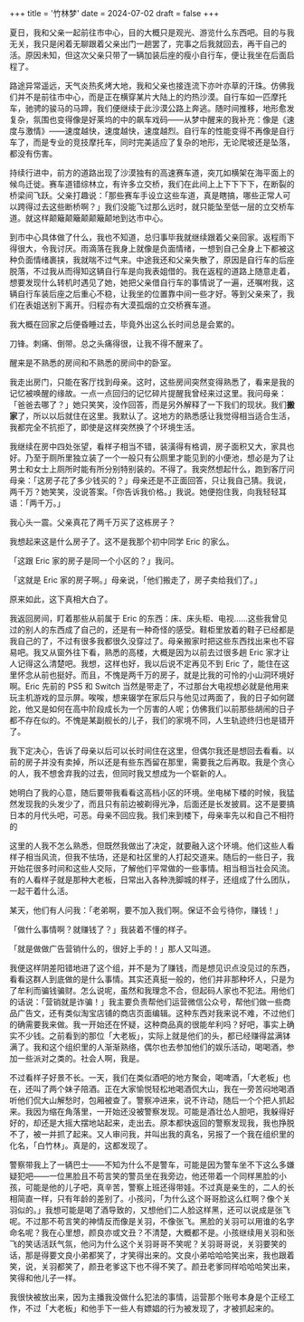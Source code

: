 +++
title = '竹林梦'
date = 2024-07-02
draft = false
+++

夏日，我和父亲一起前往市中心，目的大概只是观光、游览什么东西吧。目的与我无关，我只是闲着无聊跟着父亲出门一趟罢了，完事之后我就回去，再干自己的活。原因未知，但这次父亲只带了一辆加装后座的瘦小自行车，便让我坐在后面启程了。  

路途异常遥远，天气炎热炙烤大地，我和父亲也接连流下亦叶亦草的汗珠。仿佛我们并不是前往市中心，而是正在横穿某片大陆上的灼热沙漠。自行车如一匹摩托车，驰骋的骏马的马蹄，我们便继续于此沙漠公路上奔逃。随时间推移，地形愈发复杂，氛围也变得像是好莱坞的中的飙车戏码——从梦中醒来的我补充：像是《速度与激情》——速度越快，速度越快，速度越烈。自行车的性能变得不再像是自行车了，而是专业的竞技摩托车，同时完美适应了复杂的地形，无论爬坡还是坠落，都没有伤害。  

持续行进中，前方的道路出现了沙漠独有的高速赛车道，突兀如横架在海平面上的候鸟迁徙。赛车道错综林立，有许多立交桥，我们在此间上上下下下下，在断裂的桥梁间飞跃。父亲打趣说：「那些赛车手设立这些车道，真是瞎搞，哪些正常人可以跨得过去这些断桥啊？」我们没能飞过那么远时，就只能坠至低一层的立交桥车道。就这样颠簸颠簸颠颠簸颠地到达市中心。  

到市中心具体做了什么，我也不知道，总归事毕我就继续跟着父亲回家。返程雨下得很大，令我讨厌。雨滴落在我身上就像是负面情绪，一想到自己全身上下都被这种负面情绪裹挟，我就喘不过气来。中途我还和父亲失散了，原因是自行车的后座脱落，不过我从而得知这辆自行车是向我表姐借的。我在返程的道路上随意走着，想要发现什么转机时遇见了她，她把父亲借自行车的事情说了一遍，还嘱咐我，这辆自行车装后座之后重心不稳，让我坐的位置靠中间一些才好。等到父亲来了，我们在表姐送别下离开。归程亦有大漠孤烟的立交桥赛车道。  

我大概在回家之后便昏睡过去，毕竟外出这么长时间总是会累的。  

刀锋。刺痛、倒带。总之头痛得很，让我不得不醒来了。  

醒来是不熟悉的房间和不熟悉的房间中的卧室。  

我走出房门，只能在客厅找到母亲。这时，这些房间突然变得熟悉了，看来是我的记忆被唤醒的缘故。一点一点回归的记忆碎片提醒我曾经来过这里。我问母亲：「爸爸去哪了？」她只笑笑，没作回答，而是另外解释了一下我们的现状。我们**搬家**了，所以以后就住在这里。我默认了。这地方的熟悉感让我觉得相当适合生活，我都完全不抗拒了，即使是这样突然换了个环境生活。  

我继续在房中四处张望，看样子相当不错，装潢得有格调，房子面积又大，家具也好。乃至于厕所里独立装了一个一般只有公厕里才能见到的小便池，想必是为了让男士和女士上厕所时能有所分别特别装的。不得了。我突然想起什么，跑到客厅问母亲：「这房子花了多少钱买的？」母亲还是不正面回答，只让我自己猜。我说，两千万？她笑笑，没说答案。「你告诉我价格。」我说。她便抱住我，向我轻轻耳语：「两千万。」  

我心头一震。父亲真花了两千万买了这栋房子？  

我想起来这是什么房子了。这不是我那个初中同学 Eric 的家么。

「这跟 Eric 家的房子是同一个小区的？」我问。  

「这就是 Eric 家的房子啊。」母亲说，「他们搬走了，房子卖给我们了。」  

原来如此，这下真相大白了。  

我返回房间，盯着那些从前属于 Eric 的东西：床、床头柜、电视……这些我曾见过的别人的东西成了自己的，还是有一种奇怪的感受。鞋柜里放着的鞋子已经都是我自己的了，不过有很多我都很久没穿过了。母亲搬家时把这些东西找出来也不容易吧。我又从窗外往下看，熟悉的高楼，大概是因为以前去过很多趟 Eric 家才让人记得这么清楚吧。我想，这样也好，我以后说不定再见不到 Eric 了，能住在这里怀念从前也挺好。而且，不愧是两千万的房子，就是比我的可怜的小山洞环境好啊。Eric 先前的 PS5 和 Switch 当然是带走了，不过那台大电视想必就是他用来玩主机游戏的显示屏。唉唉，想来辍学在家后只与他见过两面了，我的日子如何蹉跎，他又是如何在高中阶段成长为一个厉害的人呢；仿佛我们以前那些胡闹的日子都不存在似的。不愧是某副舰长的儿子，我们的家境不同，人生轨迹终归也是错开了。  

我下定决心，告诉了母亲以后可以长时间住在这里，但偶尔我还是想回去看看。以前的房子并没有卖掉，所以还是有些东西留在那里，需要我之后再取。我是个贪心的人，我不想舍弃我的过去，但同时我又想成为一个崭新的人。  

她明白了我的心意，随后要带我看看这高档小区的环境。坐电梯下楼的时候，我猛然发现我的头发少了，而且只有前边被剃得光净，后面还是长发披肩。这不是要搞日本的月代头吧，可恶。母亲不回应我。我们来到楼下，母亲率先以和自己不相符的  

这里的人我不怎么熟悉，但既然我做出了决定，就要融入这个环境。他们这些人看样子相当风流，但我不怯场，还是和社区里的人打起交道来。随后的一些日子，我开始花很多时间和这些人交际，了解他们平常做的一些事情。相当相当社会风流。有的人看样子就是那种大老板，日常出入各种洗脚城的样子，还组成了什么团队，一起干着什么活。  

某天，他们有人问我：「老弟啊，要不加入我们啊。保证不会亏待你，赚钱！」  

「做什么事情啊？就赚钱了？」我装着不懂的样子。  

「就是做做广告营销什么的，很好上手的！」那人又叫道。  

我便这样阴差阳错地进了这个组，并不是为了赚钱，而是想见识点没见过的东西，看看这群人到底做的是什么事情。其实还真挺一般的，他们并非那种坏人，只是为了牟利而骗钱骗财。怎么说呢，虽然和我理念不合，但起码人家也不犯法。用他们的话说：「营销就是诈骗！」我主要负责帮他们运营微信公众号，帮他们做一些商品广告文，还有类似淘宝店铺的商店页面编辑。这种东西对我来说不难，不过他们的确需要我来做。我一开始还在怀疑，这种商品真的很能牟利吗？好吧，事实上确实不少钱。之前看到的那位「大老板」，实际上就是他们的头，都已经赚得盆满钵满了。我和这个组织里的人渐渐熟络，偶尔也去参加他们的娱乐活动，喝喝酒，参加一些派对之类的。社会人啊，我是。  

不过看样子好景不长。一天，我们在类似酒吧的地方聚会，喝啤酒，「大老板」也在，还叫了两个妹子陪酒。正在大家愉悦轻松地喝酒侃大山，我在一旁苦闷地喝酒听他们侃大山解愁时，包厢被查了。警察冲进来，说不许动，随后一个个把人抓起来。我因为缩在角落里，一开始还没被警察发现。可能是酒壮怂人胆吧，我躲得好好的，却还是大摇大摆地站起来，走出去。原本都快返回的警察发现我，我也挣脱不了，被一并抓了起来。又人审问我，并叫出我的真名，另报了一个我在组织里的化名，「白竹林」。真是的，这都发现了。  

警察带我上了一辆巴士——不知为什么不是警车，可能是因为警车坐不下这么多嫌疑犯吧——一位黑脸且不苟言笑的警员坐在我旁边，他还带着一个同样黑脸的小孩，可能是他的儿子吧，真辛苦，警察上班还得带娃。不过真是亲生的，二人的长相简直一样，只有年龄的差别了。小孩问，「为什么这个哥哥脸这么红啊？像个关羽似的。」我想可能是喝了酒导致的，又想他们二人脸这样黑，还可以说成是张飞呢。不过那不苟言笑的神情反而像是关羽，不像张飞。黑脸的关羽可以用谁的名字命名呢？我在心里想，颜良亦或文丑？不清楚，大概都不是。小孩继续用关羽和张飞的笑话活跃气氛，他问为什么这个关羽哥哥不笑呢？关羽哥哥说，关羽要笑的话，那是得要文良小弟都笑了，才笑得出来的。文良小弟哈哈哈笑出来，我也跟着笑，说，关羽都笑了，颜丑老爹这下也不得不笑了。颜丑老爹同样哈哈哈笑出来，笑得和他儿子一样。  

我很快被放出来，因为主播我没做什么犯法的事情，运营那个账号本身是个正经工作，不过「大老板」和他手下一些人有嫖娼的行为被发现了，才被抓起来的。
